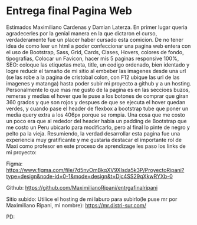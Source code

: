 
# Entrega final Pagina Web

Estimados Maximiliano Cardenas y Damian Laterza.
En primer lugar queria agradecerles por la genial manera en la que dictaron el curso, verdaderamente fue un placer haber cursado esta comicion. De no tener idea de como leer un html a poder confeccionar una pagina web entera con el uso de Bootstrap, Sass, Grid, Cards, Clases, Hovers, colores de fondo, tipografias, Colocar un Favicon, hacer mis 5 paginas responsive 100%, SEO: coloque las etiquetas meta, title, un codigo ordenado, bien identado y logre reducir el tamaño de mi sitio al embeber las imagenes desde una url (se las robe a la pagina de cristobal colon, con F12 ubique las url de las imagenes y matanga) hasta poder subir mi proyecto a github y a un hosting.
Personalmente lo que mas me gusto de la pagina es en las seccioes buzos, remeras y medias el hover que le puse a los botones de comprar que giran 360 grados y que son rojos y despues de que se ejecuta el hover quedan verdes,
y cuando pase el header de flexbox a bootstrap tube que poner un media query extra a los 406px porque se rompia. Una cosa que me costo un poco era que al rededor del header habia un padding de Bootstrap que me costo un Peru ubicarlo para modificarlo, pero al final lo pinte de negro y pelto pa la vieja. Resumiendo, la verdad desarrollar esta pagina fue una experiencia muy gratificante y me gustaria destacar el importante rol de Maxi como profesor en este proceso de aprendizage 
les paso los links de mi proyecto:

Figma: https://www.figma.com/file/7d5nvOmBkqXV9XIsda5k3P/ProyectoRipani?type=design&node-id=0-1&mode=design&t=Djc4SS29qXkwRYXb-0

Github: https://github.com/MaximilianoRipani/entrgafinalripani

Sitio subido: Utilice el hosting de mi laburo para subirlo(le puse mr por Maximiliano Ripani, mi nombre):
https://mr.distri-sur.com/

PD: 
